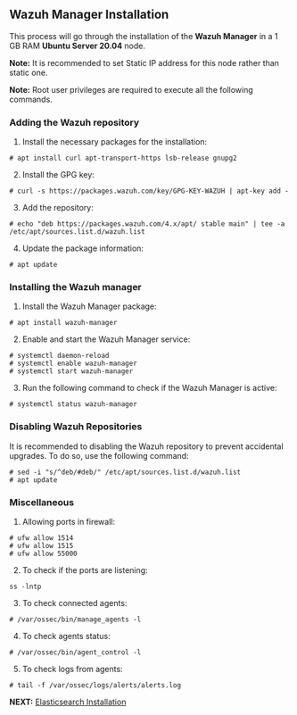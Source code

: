 ## Wazuh Manager Installation
This process will go through the installation of the **Wazuh Manager** in a 1 GB RAM **Ubuntu Server 20.04** node.

**Note:** It is recommended to set Static IP address for this node rather than static one.

**Note:** Root user privileges are required to execute all the following commands.

### Adding the Wazuh repository
1. Install the necessary packages for the installation:
```shell
# apt install curl apt-transport-https lsb-release gnupg2
```
2. Install the GPG key:
```shell
# curl -s https://packages.wazuh.com/key/GPG-KEY-WAZUH | apt-key add -
```
3. Add the repository:
```shell
# echo "deb https://packages.wazuh.com/4.x/apt/ stable main" | tee -a /etc/apt/sources.list.d/wazuh.list
```
4. Update the package information:
```shell
# apt update
```

### Installing the Wazuh manager
1. Install the Wazuh Manager package:
```shell
# apt install wazuh-manager
```
2. Enable and start the Wazuh Manager service:
```shell
# systemctl daemon-reload
# systemctl enable wazuh-manager
# systemctl start wazuh-manager
```
3. Run the following command to check if the Wazuh Manager is active:
```shell
# systemctl status wazuh-manager
```

### Disabling Wazuh Repositories
It is recommended to disabling the Wazuh repository to prevent accidental upgrades. To do so, use the following command:
```shell
# sed -i "s/^deb/#deb/" /etc/apt/sources.list.d/wazuh.list
# apt update
```

### Miscellaneous
1. Allowing ports in firewall:
```shell
# ufw allow 1514
# ufw allow 1515
# ufw allow 55000
```
2. To check if the ports are listening:
```shell
ss -lntp
```
3. To check connected agents:
```shell
# /var/ossec/bin/manage_agents -l
```
4. To check agents status:
```shell
# /var/ossec/bin/agent_control -l
```
5. To check logs from agents:
```shell
# tail -f /var/ossec/logs/alerts/alerts.log
```

**NEXT:** [Elasticsearch Installation](../elasticsearch-setup.md)
